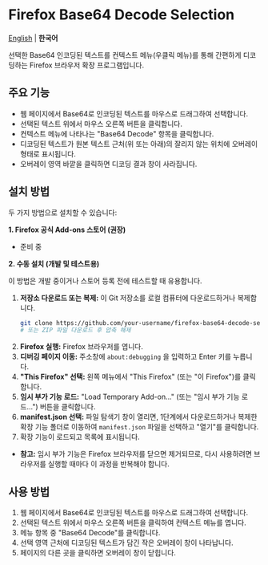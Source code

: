 # Firefox Base64 Decode Selection

[English](README.md) | **한국어** 

선택한 Base64 인코딩된 텍스트를 컨텍스트 메뉴(우클릭 메뉴)를 통해 간편하게 디코딩하는 Firefox 브라우저 확장 프로그램입니다.

## 주요 기능

*   웹 페이지에서 Base64로 인코딩된 텍스트를 마우스로 드래그하여 선택합니다.
*   선택된 텍스트 위에서 마우스 오른쪽 버튼을 클릭합니다.
*   컨텍스트 메뉴에 나타나는 "Base64 Decode" 항목을 클릭합니다.
*   디코딩된 텍스트가 원본 텍스트 근처(위 또는 아래)의 잘리지 않는 위치에 오버레이 형태로 표시됩니다.
*   오버레이 영역 바깥을 클릭하면 디코딩 결과 창이 사라집니다.

## 설치 방법

두 가지 방법으로 설치할 수 있습니다:

**1. Firefox 공식 Add-ons 스토어 (권장)**

*   준비 중

**2. 수동 설치 (개발 및 테스트용)**

이 방법은 개발 중이거나 스토어 등록 전에 테스트할 때 유용합니다.

1.  **저장소 다운로드 또는 복제:** 이 Git 저장소를 로컬 컴퓨터에 다운로드하거나 복제합니다.
    ```bash
    git clone https://github.com/your-username/firefox-base64-decode-selection.git
    # 또는 ZIP 파일 다운로드 후 압축 해제
    ```
2.  **Firefox 실행:** Firefox 브라우저를 엽니다.
3.  **디버깅 페이지 이동:** 주소창에 `about:debugging` 을 입력하고 Enter 키를 누릅니다.
4.  **"This Firefox" 선택:** 왼쪽 메뉴에서 "This Firefox" (또는 "이 Firefox")를 클릭합니다.
5.  **임시 부가 기능 로드:** "Load Temporary Add-on..." (또는 "임시 부가 기능 로드...") 버튼을 클릭합니다.
6.  **manifest.json 선택:** 파일 탐색기 창이 열리면, 1단계에서 다운로드하거나 복제한 확장 기능 폴더로 이동하여 `manifest.json` 파일을 선택하고 "열기"를 클릭합니다.
7.  확장 기능이 로드되고 목록에 표시됩니다.

*   **참고:** 임시 부가 기능은 Firefox 브라우저를 닫으면 제거되므로, 다시 사용하려면 브라우저를 실행할 때마다 이 과정을 반복해야 합니다.

## 사용 방법

1.  웹 페이지에서 Base64로 인코딩된 텍스트를 마우스로 드래그하여 선택합니다.
2.  선택된 텍스트 위에서 마우스 오른쪽 버튼을 클릭하여 컨텍스트 메뉴를 엽니다.
3.  메뉴 항목 중 "Base64 Decode"를 클릭합니다.
4.  선택 영역 근처에 디코딩된 텍스트가 담긴 작은 오버레이 창이 나타납니다.
5.  페이지의 다른 곳을 클릭하면 오버레이 창이 닫힙니다.
